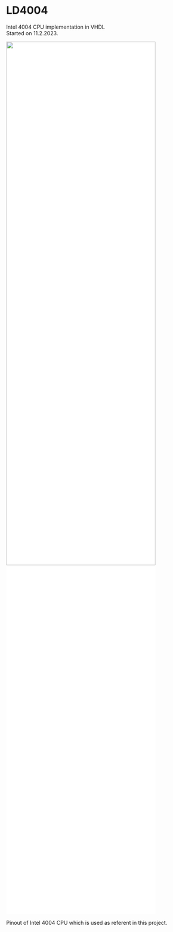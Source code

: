 # LD4004
 Intel 4004 CPU implementation in VHDL \
 Started on 11.2.2023. 

 <img src="https://upload.wikimedia.org/wikipedia/commons/3/32/Intel_4004_processor_pinout.png"  width="400" height=60%  style="background-color:white;">
 
 Pinout of Intel 4004 CPU which is used as referent in this project.